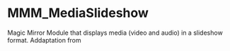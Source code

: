 # MMM_MediaSlideshow
Magic Mirror Module that displays media (video and audio) in a slideshow format. Addaptation from 
